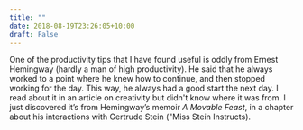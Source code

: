 ```yaml
---
title: ""
date: 2018-08-19T23:26:05+10:00
draft: False
---
```

One of the productivity tips that I have found useful is oddly from Ernest Hemingway (hardly a man of high productivity). He said that he always worked to a point where he knew how to continue, and then stopped working for the day. This way, he always had a good start the next day. I read about it in an article on creativity but didn't know where it was from. I just discovered it’s from Hemingway’s memoir _A Movable Feast_, in a chapter about his interactions with Gertrude Stein ("Miss Stein Instructs).
